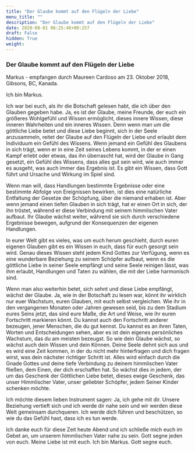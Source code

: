 ```yaml
---
title: "Der Glaube kommt auf den Flügeln der Liebe"
menu_title: ""
description: "Der Glaube kommt auf den Flügeln der Liebe"
date: 2020-08-01 06:25:48+00:257
draft: False
hidden: True
weight:
---
```

### Der Glaube kommt auf den Flügeln der Liebe

Markus - empfangen durch Maureen Cardoso am 23. Oktober 2018, Gibsons, BC, Kanada.

Ich bin Markus.

Ich war bei euch, als ihr die Botschaft gelesen habt, die ich über den Glauben gegeben habe. Ja, es ist der Glaube, meine Freunde, der euch ein größeres Wohlgefühl und Wissen ermöglicht, dieses innere Wissen, diese inneren Wahrheiten und ein inneres Wissen. Denn wenn man um die göttliche Liebe betet und diese Liebe beginnt, sich in der Seele anzusammeln, reitet der Glaube auf den Flügeln der Liebe und erlaubt dem Individuum ein Gefühl des Wissens. Wenn jemand ein Gefühl des Glaubens in sich trägt, wenn er in eine Zeit seines Lebens kommt, in der er einen Kampf erlebt oder etwas, das ihn überrascht hat, wird der Glaube in Gang gesetzt, ein Gefühl des Wissens, dass alles gut sein wird, wie auch immer es ausgeht, was auch immer das Ergebnis ist. Es gibt ein Wissen, dass Gott führt und Ursache und Wirkung im Spiel sind.

Wenn man will, dass Handlungen bestimmte Ergebnisse oder eine bestimmte Abfolge von Ereignissen bewirken, ist dies eine natürliche Entfaltung der Gesetze der Schöpfung, über die niemand erhaben ist. Aber wenn jemand einen tiefen Glauben in sich trägt, hat er einen Ort in sich, der ihn tröstet, während er diese Verbindung mit seinem himmlischen Vater aufbaut. Ihr Glaube wächst weiter, während sie sich durch verschiedene Ergebnisse bewegen, aufgrund der Konsequenzen der eigenen Handlungen.

In eurer Welt gibt es vieles, was um euch herum geschieht, durch euren eigenen Glauben gibt es ein Wissen in euch, dass für euch gesorgt sein wird. Genau dieses Wissen steht jedem Kind Gottes zur Verfügung, wenn es eine wunderbare Beziehung zu seinem Schöpfer aufbaut, wenn es die göttliche Liebe in seiner Seele empfängt und seine Seele reinigen lässt, was ihm erlaubt, Handlungen und Taten zu wählen, die mit der Liebe harmonisch sind.

Wenn man also weiterhin betet, sich sehnt und diese Liebe empfängt, wächst der Glaube. Ja, wie in der Botschaft zu lesen war, könnt ihr wirklich nur euer Wachstum, euren Glauben, mit euch selbst vergleichen. Wie ihr in den vergangenen Monaten oder Jahren gewesen seid, bis zu dem Stadium eures Seins jetzt, das sind eure Maße, die Art und Weise, wie ihr euren Fortschritt markieren könnt. Du kannst auch den Fortschritt anderer bezeugen, jener Menschen, die du gut kennst. Du kannst es an ihren Taten, Worten und Entscheidungen sehen, aber es ist dein eigenes persönliches Wachstum, das du am meisten bezeugst. So wie dein Glaube wächst, so wächst auch dein Wissen und dein Können. Deine Seele dehnt sich aus und es wird eine Zeit kommen, in der du nicht mehr hinterfragen und dich fragen wirst, was dein nächster richtiger Schritt ist. Alles wird einfach durch die Gnade Gottes und deine tiefe Verbindung zu deinem himmlischen Vater fließen, dem Einen, der dich erschaffen hat. So wächst dies in jedem, der um das Geschenk der Göttlichen Liebe betet, dieses ewige Geschenk, das unser Himmlischer Vater, unser geliebter Schöpfer, jedem Seiner Kinder schenken möchte.

Ich möchte diesem lieben Instrument sagen: Ja, ich gehe mit dir. Unsere Beziehung vertieft sich und ich werde dir nahe sein und wir werden diese Welt gemeinsam durchqueren. Ich werde dich führen und beschützen, so wie du das Gefühl hast, dass ich es tun werde.

Ich danke euch für diese Zeit heute Abend und ich schließe mich euch im Gebet an, um unserem himmlischen Vater nahe zu sein. Gott segne jeden von euch. Meine Liebe ist mit euch. Ich bin Markus. Gott segne euch.
